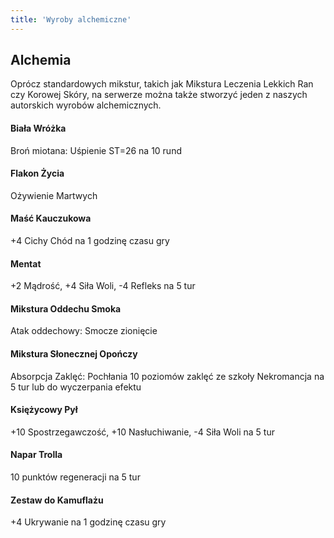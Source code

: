 ```yaml
---
title: 'Wyroby alchemiczne'
---
```




## Alchemia

Oprócz standardowych mikstur, takich jak Mikstura Leczenia Lekkich Ran czy Korowej Skóry, na serwerze można także stworzyć jeden z naszych autorskich wyrobów alchemicznych.

#### Biała Wróżka

Broń miotana: Uśpienie ST=26 na 10 rund

#### Flakon Życia

Ożywienie Martwych

#### Maść Kauczukowa

+4 Cichy Chód na 1 godzinę czasu gry

#### Mentat

+2 Mądrość, +4 Siła Woli, -4 Refleks na 5 tur

#### Mikstura Oddechu Smoka

Atak oddechowy: Smocze zionięcie

#### Mikstura Słonecznej Opończy

Absorpcja Zaklęć: Pochłania 10 poziomów zaklęć ze szkoły Nekromancja na 5 tur lub do wyczerpania efektu

#### Księżycowy Pył

+10 Spostrzegawczość, +10 Nasłuchiwanie, -4 Siła Woli na 5 tur

#### Napar Trolla

10 punktów regeneracji na 5 tur

#### Zestaw do Kamuflażu

+4 Ukrywanie na 1 godzinę czasu gry